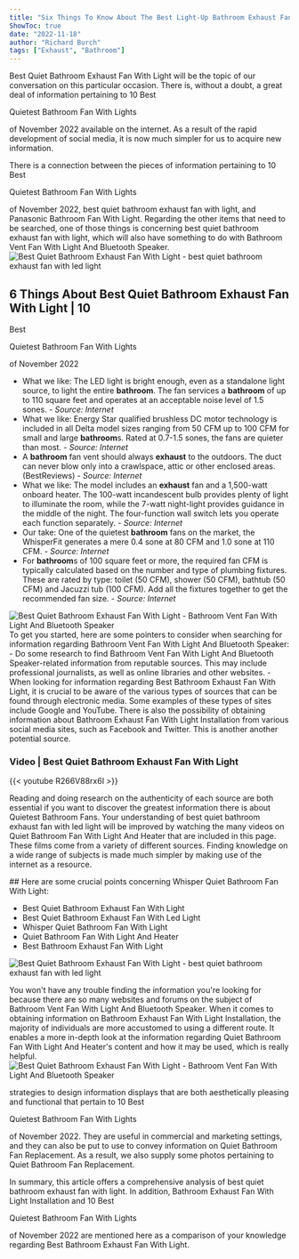 ```yaml
---
title: "Six Things To Know About The Best Light-Up Bathroom Exhaust Fans"
ShowToc: true 
date: "2022-11-18"
author: "Richard Burch" 
tags: ["Exhaust", "Bathroom"]
---
```


Best Quiet Bathroom Exhaust Fan With Light will be the topic of our conversation on this particular occasion. There is, without a doubt, a great deal of information pertaining to 10
Best

Quietest Bathroom Fan With Lights

of
November 2022 available on the internet. As a result of the rapid development of social media, it is now much simpler for us to acquire new information.

There is a connection between the pieces of information pertaining to 10
Best

Quietest Bathroom Fan With Lights

of
November 2022, best quiet bathroom exhaust fan with light, and Panasonic Bathroom Fan With Light. Regarding the other items that need to be searched, one of those things is concerning best quiet bathroom exhaust fan with light, which will also have something to do with Bathroom Vent Fan With Light And Bluetooth Speaker.
<img loading="lazy" src="https://app.skufetch.com/images.tmp/BV_Ultra_Quiet_150_C_509222_9163_0_res.jpg" onerror="this.onerror=null;this.src='https://blogger.googleusercontent.com/img/a/AVvXsEhe7F7TRXHtjiKvHb5vS7DmnxvpHiDyoYyYvm1nHB3Qp2_w3BnM6A2eq4v7FYxCC9bfZt3a9vIMtAYEKUiaDQbHMg-ViyGmRIj39MLp0bGFfgfYw1Dc9q_H-T0wiTm3l0Uq42dETrN9eC8aGJ9_IORZsxST1AcLR7np1koOfcc7tnHa4S8Mwz_xD9d0=s16000';" alt="Best Quiet Bathroom Exhaust Fan With Light - best quiet bathroom exhaust fan with led light" >

## 6 Things About Best Quiet Bathroom Exhaust Fan With Light | 10
Best

Quietest Bathroom Fan With Lights

of
November 2022
-   What we like: The LED light is bright enough, even as a standalone light source, to light the entire **bathroom**. The fan services a **bathroom** of up to 110 square feet and operates at an acceptable noise level of 1.5 sones. - <cite>Source: Internet</cite>
-   What we like: Energy Star qualified brushless DC motor technology is included in all Delta model sizes ranging from 50 CFM up to 100 CFM for small and large **bathroom**s. Rated at 0.7-1.5 sones, the fans are quieter than most. - <cite>Source: Internet</cite>
-   A **bathroom** fan vent should always **exhaust** to the outdoors. The duct can never blow only into a crawlspace, attic or other enclosed areas. (BestReviews) - <cite>Source: Internet</cite>
-   What we like: The model includes an **exhaust** fan and a 1,500-watt onboard heater. The 100-watt incandescent bulb provides plenty of light to illuminate the room, while the 7-watt night-light provides guidance in the middle of the night. The four-function wall switch lets you operate each function separately. - <cite>Source: Internet</cite>
-   Our take: One of the quietest **bathroom** fans on the market, the WhisperFit generates a mere 0.4 sone at 80 CFM and 1.0 sone at 110 CFM. - <cite>Source: Internet</cite>
-   For **bathroom**s of 100 square feet or more, the required fan CFM is typically calculated based on the number and type of plumbing fixtures. These are rated by type: toilet (50 CFM), shower (50 CFM), bathtub (50 CFM) and Jacuzzi tub (100 CFM). Add all the fixtures together to get the recommended fan size. - <cite>Source: Internet</cite>


<img loading="lazy" src="https://i.pinimg.com/736x/b5/8b/2d/b58b2de9e46b4753262bdb9736cc6c73.jpg" onerror="this.onerror=null;this.src='https://blogger.googleusercontent.com/img/a/AVvXsEhe7F7TRXHtjiKvHb5vS7DmnxvpHiDyoYyYvm1nHB3Qp2_w3BnM6A2eq4v7FYxCC9bfZt3a9vIMtAYEKUiaDQbHMg-ViyGmRIj39MLp0bGFfgfYw1Dc9q_H-T0wiTm3l0Uq42dETrN9eC8aGJ9_IORZsxST1AcLR7np1koOfcc7tnHa4S8Mwz_xD9d0=s16000';" alt="Best Quiet Bathroom Exhaust Fan With Light - Bathroom Vent Fan With Light And Bluetooth Speaker" >
To get you started, here are some pointers to consider when searching for information regarding Bathroom Vent Fan With Light And Bluetooth Speaker:
- Do some research to find Bathroom Vent Fan With Light And Bluetooth Speaker-related information from reputable sources. This may include professional journalists, as well as online libraries and other websites.
- When looking for information regarding Best Bathroom Exhaust Fan With Light, it is crucial to be aware of the various types of sources that can be found through electronic media. Some examples of these types of sites include Google and YouTube. There is also the possibility of obtaining information about Bathroom Exhaust Fan With Light Installation from various social media sites, such as Facebook and Twitter. This is another another potential source.

### Video | Best Quiet Bathroom Exhaust Fan With Light
{{< youtube R266V88rx6I >}} 


Reading and doing research on the authenticity of each source are both essential if you want to discover the greatest information there is about Quietest Bathroom Fans.
Your understanding of best quiet bathroom exhaust fan with led light will be improved by watching the many videos on Quiet Bathroom Fan With Light And Heater that are included in this page. These films come from a variety of different sources. Finding knowledge on a wide range of subjects is made much simpler by making use of the internet as a resource.
<script async="async" data-cfasync="false" src="//normallydemandedalter.com/fe63df3c5408708b15d8dc3d9b206b31/invoke.js"></script>
<div id="container-fe63df3c5408708b15d8dc3d9b206b31"></div>
## Here are some crucial points concerning Whisper Quiet Bathroom Fan With Light:

- Best Quiet Bathroom Exhaust Fan With Light
- Best Quiet Bathroom Exhaust Fan With Led Light
- Whisper Quiet Bathroom Fan With Light
- Quiet Bathroom Fan With Light And Heater
- Best Bathroom Exhaust Fan With Light

 <img loading="lazy" src="https://winlights.com/bathroom-lighting/lighting-22.jpg" onerror="this.onerror=null;this.src='https://blogger.googleusercontent.com/img/a/AVvXsEhe7F7TRXHtjiKvHb5vS7DmnxvpHiDyoYyYvm1nHB3Qp2_w3BnM6A2eq4v7FYxCC9bfZt3a9vIMtAYEKUiaDQbHMg-ViyGmRIj39MLp0bGFfgfYw1Dc9q_H-T0wiTm3l0Uq42dETrN9eC8aGJ9_IORZsxST1AcLR7np1koOfcc7tnHa4S8Mwz_xD9d0=s16000';" alt="Best Quiet Bathroom Exhaust Fan With Light - best quiet bathroom exhaust fan with led light" >

You won't have any trouble finding the information you're looking for because there are so many websites and forums on the subject of Bathroom Vent Fan With Light And Bluetooth Speaker.
When it comes to obtaining information on Bathroom Exhaust Fan With Light Installation, the majority of individuals are more accustomed to using a different route. It enables a more in-depth look at the information regarding Quiet Bathroom Fan With Light And Heater's content and how it may be used, which is really helpful.
<img loading="lazy" src="http://soundproofpanda.com/wp-content/uploads/2020/06/bathroom-exhaust-fans-on-display.jpg" onerror="this.onerror=null;this.src='https://blogger.googleusercontent.com/img/a/AVvXsEhe7F7TRXHtjiKvHb5vS7DmnxvpHiDyoYyYvm1nHB3Qp2_w3BnM6A2eq4v7FYxCC9bfZt3a9vIMtAYEKUiaDQbHMg-ViyGmRIj39MLp0bGFfgfYw1Dc9q_H-T0wiTm3l0Uq42dETrN9eC8aGJ9_IORZsxST1AcLR7np1koOfcc7tnHa4S8Mwz_xD9d0=s16000';" alt="Best Quiet Bathroom Exhaust Fan With Light - Bathroom Vent Fan With Light And Bluetooth Speaker" >

strategies to design information displays that are both aesthetically pleasing and functional that pertain to 10
Best

Quietest Bathroom Fan With Lights

of
November 2022. They are useful in commercial and marketing settings, and they can also be put to use to convey information on Quiet Bathroom Fan Replacement. As a result, we also supply some photos pertaining to Quiet Bathroom Fan Replacement.

In summary, this article offers a comprehensive analysis of best quiet bathroom exhaust fan with light. In addition, Bathroom Exhaust Fan With Light Installation and 10
Best

Quietest Bathroom Fan With Lights

of
November 2022 are mentioned here as a comparison of your knowledge regarding Best Bathroom Exhaust Fan With Light.

	

